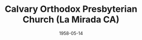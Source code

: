 ---
date: &id001 1958-05-14
end_date: null
location:
  address: 12206 La Mirada Boulevard
  city: La Mirada
  state: CA
minister:
- end: 1965-01-01
  name: Dwight Poundstone
  start: 1958-05-14
  type: Pastor
- end: 1969-01-01
  name: Eugene Saltzen
  start: 1966-01-01
  type: Pastor
- end: 1979-01-01
  name: Kent Hinkson
  start: 1970-01-01
  type: Pastor
- end: 1998-01-01
  name: Jay Fluck
  start: 1980-01-01
  type: Pastor
- end: 2011-01-01
  name: Donald Buchanan
  start: 1999-01-01
  type: Pastor
- end: null
  name: M. Austin Britton
  start: 2012-01-01
  type: Pastor
- end: 2000-01-01
  name: Nicholas Ganas
  start: 1995-01-01
  type: Associate Pastor
- end: 2007-01-01
  name: Robert G. Herrmann
  start: 2001-01-01
  type: Associate Pastor
ministers:
- Dwight Poundstone
- Eugene Saltzen
- Kent Hinkson
- Jay Fluck
- Donald Buchanan
- M. Austin Britton
- Nicholas Ganas
- Robert G. Herrmann
name: Calvary Orthodox Presbyterian Church
names:
- end: null
  name: Calvary Orthodox Presbyterian Church
  start: 1958-05-14
origination_date: *id001
raw_data: "California\nLa Mirada\n\nCalvary Orthodox Presbyterian Church  (May 14,\
  \ 1958\u2013 )\n12206 La Mirada Boulevard\nPastors: Dwight Poundstone, 1958\u2013\
  65\nEugene Saltzen, 1966\u201369\nKent Hinkson, 1970\u201379\nJay Fluck, 1980\u2013\
  98\nDonald Buchanan, 1999\u20132017\nM. Austin Britton, 2012\u2013\nAssoc. Pastors:\
  \ Nicholas Ganas, 1995\u20132000\nRobert G. Herrmann, 2001\u20137"
received_from: null
states:
- CA
status:
  active: true
  end_date: null
  reason: null
  received_from: null
  withdrawal_to: null
title: Calvary Orthodox Presbyterian Church (La Mirada CA)
year_established:
- 1958

---